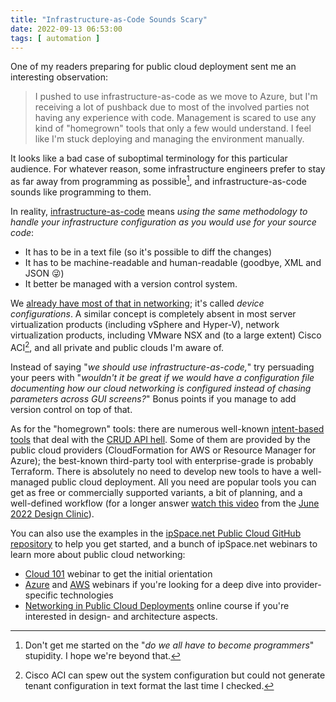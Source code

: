 ```yaml
---
title: "Infrastructure-as-Code Sounds Scary"
date: 2022-09-13 06:53:00
tags: [ automation ]
---
```

One of my readers preparing for public cloud deployment sent me an interesting observation:

> I pushed to use infrastructure-as-code as we move to Azure, but I'm receiving a lot of pushback due to most of the involved parties not having any experience with code. Management is scared to use any kind of "homegrown" tools that only a few would understand. I feel like I'm stuck deploying and managing the environment manually.

It looks like a bad case of suboptimal terminology for this particular audience. For whatever reason, some infrastructure engineers prefer to stay as far away from programming as possible[^NP], and infrastructure-as-code sounds like programming to them.
<!--more-->
[^NP]: Don't get me started on the "_do we all have to become programmers_" stupidity. I hope we're beyond that.

In reality, [infrastructure-as-code](/series/niac.html) means _using the same methodology to handle your infrastructure configuration as you would use for your source code_:

* It has to be in a text file (so it's possible to diff the changes)
* It has to be machine-readable and human-readable (goodbye, XML and JSON 😜)
* It better be managed with a version control system.

We [already have most of that in networking](https://blog.ipspace.net/2018/09/network-infrastructure-as-code-is.html); it's called _device configurations_. A similar concept is completely absent in most server virtualization products (including vSphere and Hyper-V), network virtualization products, including VMware NSX and (to a large extent) Cisco ACI[^ACI], and all private and public clouds I'm aware of.

[^ACI]: Cisco ACI can spew out the system configuration but could not generate tenant configuration in text format the last time I checked.

Instead of saying "_we should use infrastructure-as-code,_" try persuading your peers with "_wouldn't it be great if we would have a configuration file documenting how our cloud networking is configured instead of chasing parameters across GUI screens?_" Bonus points if you manage to add version control on top of that.

As for the "homegrown" tools: there are numerous well-known [intent-based tools](https://blog.ipspace.net/2018/09/infrastructure-as-code-tools.html) that deal with the [CRUD API hell](https://blog.ipspace.net/2018/09/infrastructure-as-code-netconf-and-rest.html). Some of them are provided by the public cloud providers (CloudFormation for AWS or Resource Manager for Azure); the best-known third-party tool with enterprise-grade is probably Terraform. There is absolutely no need to develop new tools to have a well-managed public cloud deployment. All you need are popular tools you can get as free or commercially supported variants, a bit of planning, and a well-defined workflow (for a longer answer [watch this video](https://my.ipspace.net/bin/get/Design/22.06.05%20-%20Tools%20for%20Enterprise%20Public%20Cloud%20Deployments.mp4?doccode=Design) from the [June 2022 Design Clinic](https://www.ipspace.net/IpSpace.net_Design_Clinic)). 

You can also use the examples in the [ipSpace.net Public Cloud GitHub repository](https://github.com/ipspace/pubcloud) to help you get started, and a bunch of ipSpace.net webinars to learn more about public cloud networking:

* [Cloud 101](https://www.ipspace.net/Introduction_to_Cloud_Computing) webinar to get the initial orientation
* [Azure](https://www.ipspace.net/Microsoft_Azure_Networking) and [AWS](https://www.ipspace.net/Amazon_Web_Services_Networking) webinars if you're looking for a deep dive into provider-specific technologies
* [Networking in Public Cloud Deployments](https://www.ipspace.net/PubCloud/) online course if you're interested in design- and architecture aspects.
